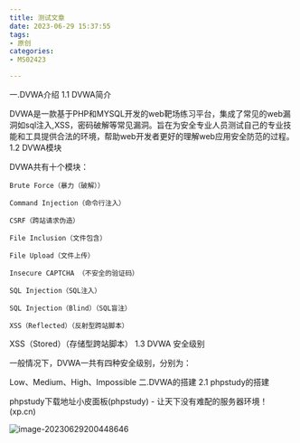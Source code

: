 ```yaml
---
title: 测试文章
date: 2023-06-29 15:37:55
tags:
- 原创
categories:
- MS02423

---
```


一.DVWA介绍
1.1 DVWA简介

DVWA是一款基于PHP和MYSQL开发的web靶场练习平台，集成了常见的web漏洞如sql注入,XSS，密码破解等常见漏洞。旨在为安全专业人员测试自己的专业技能和工具提供合法的环境，帮助web开发者更好的理解web应用安全防范的过程。
1.2 DVWA模块

DVWA共有十个模块：

    Brute Force（暴力（破解））
    
    Command Injection（命令行注入）
    
    CSRF（跨站请求伪造）
    
    File Inclusion（文件包含）
    
    File Upload（文件上传）
    
    Insecure CAPTCHA （不安全的验证码）
    
    SQL Injection（SQL注入）
    
    SQL Injection（Blind）（SQL盲注）
    
    XSS（Reflected）（反射型跨站脚本）

XSS（Stored）（存储型跨站脚本）
1.3 DVWA 安全级别

一般情况下，DVWA一共有四种安全级别，分别为：

Low、Medium、High、Impossible
二.DVWA的搭建
2.1 phpstudy的搭建

phpstudy下载地址小皮面板(phpstudy) - 让天下没有难配的服务器环境！ (xp.cn)

![image-20230629200448646](https://raw.githubusercontent.com/zb423/image/main/image-20230629200448646.png)

